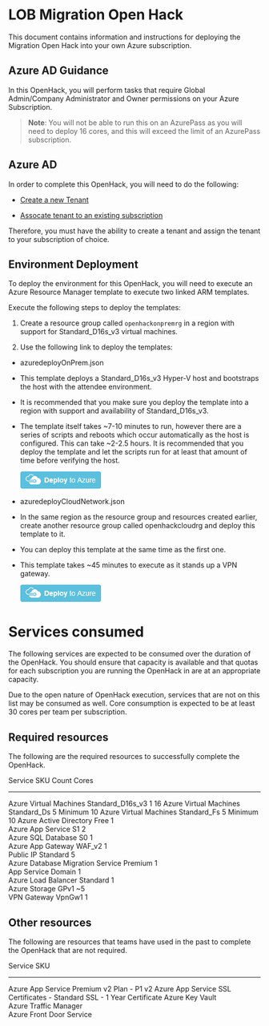 # LOB Migration Open Hack

This document contains information and instructions for deploying the Migration Open Hack into your own Azure subscription.  

## Azure AD Guidance

In this OpenHack, you will perform tasks that require Global Admin/Company Administrator and Owner permissions on your Azure Subscription.

>**Note**: You will not be able to run this on an AzurePass as you will need to deploy 16 cores, and this will exceed the limit of an AzurePass subscription.

## Azure AD

In order to complete this OpenHack, you will need to do the following:

* [Create a new Tenant](https://docs.microsoft.com/en-us/azure/active-directory/develop/quickstart-create-new-tenant)  

* [Assocate tenant to an existing subscription](https://docs.microsoft.com/en-us/azure/active-directory/fundamentals/active-directory-how-subscriptions-associated-directory)  

Therefore, you must have the ability to create a tenant and assign the tenant to your subscription of choice.  

## Environment Deployment

To deploy the environment for this OpenHack, you will need to execute an Azure Resource Manager template to execute two linked ARM templates.  

Execute the following steps to deploy the templates:

1) Create a resource group called `openhackonpremrg` in a region with support for Standard\_D16s\_v3 virtual machines.  

2) Use the following link to deploy the templates:  



- azuredeployOnPrem.json



-   This template deploys a Standard\_D16s\_v3 Hyper-V host and bootstraps the host with the attendee environment.

-   It is recommended that you make sure you deploy the template into a region with support and availability of Standard\_D16s\_v3.

-   The template itself takes \~7-10 minutes to run, however there are a series of scripts and reboots which occur automatically as the host  is configured. This can take \~2-2.5 hours. It is recommended that you deploy the template and let the scripts run for at least that  amount of time before verifying the host.

    [![Deploy to Azure](OpenHack_BYOS-Migrationimages/media/image1.png)](https://portal.azure.com/#create/Microsoft.Template/uri/https%3A%2F%2Fopenhackguides.blob.core.windows.net%2Fmigration-open-hack-artifacts%2Farmtemplates%2FazuredeployOnPrem.json)


- azuredeployCloudNetwork.json

-   In the same region as the resource group and resources created
    earlier, create another resource group called openhackcloudrg and
    deploy this template to it.

-   You can deploy this template at the same time as the first one.

-   This template takes \~45 minutes to execute as it stands up a VPN
    gateway.

    [![Deploy to Azure](OpenHack_BYOS-Migrationimages/media/image1.png)](https://portal.azure.com/#create/Microsoft.Template/uri/https%3A%2F%2Fopenhackguides.blob.core.windows.net%2Fmigration-open-hack-artifacts%2Farmtemplates%2FazuredeployCloudNetwork.json)


# Services consumed

The following services are expected to be consumed over the duration of
the OpenHack. You should ensure that capacity is available and that
quotas for each subscription you are running the OpenHack in are at an
appropriate capacity.

Due to the open nature of OpenHack execution, services that are not on
this list may be consumed as well. Core consumption is expected to be at
least 30 cores per team per subscription.

## Required resources

The following are the required resources to successfully complete the
OpenHack.

  Service                            SKU                  Count   Cores
  ---------------------------------- -------------------- ------- ------------
  Azure Virtual Machines             Standard\_D16s\_v3   1       16
  Azure Virtual Machines             Standard\_Ds         5       Minimum 10
  Azure Virtual Machines             Standard\_Fs         5       Minimum 10
  Azure Active Directory             Free                 1       
  Azure App Service                  S1                   2       
  Azure SQL Database                 S0                   1       
  Azure App Gateway                  WAF\_v2              1       
  Public IP                          Standard             5       
  Azure Database Migration Service   Premium              1       
  App Service Domain                                      1       
  Azure Load Balancer                Standard             1       
  Azure Storage                      GPv1                 \~5     
  VPN Gateway                        VpnGw1               1       

## Other resources

The following are resources that teams have used in the past to complete
the OpenHack that are not required.

  Service                    SKU
  -------------------------- ------------------------------------------------------
  Azure App Service          Premium v2 Plan - P1 v2
  Azure App Service          SSL Certificates - Standard SSL - 1 Year Certificate
  Azure Key Vault            
  Azure Traffic Manager      
  Azure Front Door Service   

